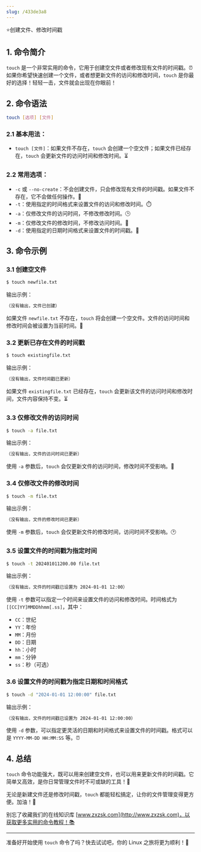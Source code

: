 ```yaml
---
slug: /433de3a8
---
```

⭐创建文件、修改时间戳

## 1. 命令简介

`touch` 是一个非常实用的命令，它用于创建空文件或者修改现有文件的时间戳。⏰ 如果你希望快速创建一个文件，或者想更新文件的访问和修改时间，`touch` 是你最好的选择！轻轻一击，文件就会出现在你眼前！

## 2. 命令语法

```bash
touch [选项] [文件]
```

### 2.1 **基本用法**：

* `touch [文件]`：如果文件不存在，`touch` 会创建一个空文件；如果文件已经存在，`touch` 会更新文件的访问时间和修改时间。⏳

### 2.2 **常用选项**：

* `-c` 或 `--no-create`：不会创建文件，只会修改现有文件的时间戳。如果文件不存在，它不会做任何操作。🛑
* `-t`：使用指定的时间格式来设置文件的访问和修改时间。⏱️
* `-a`：仅修改文件的访问时间，不修改修改时间。🕒
* `-m`：仅修改文件的修改时间，不修改访问时间。📅
* `-d`：使用指定的日期时间格式来设置文件的时间戳。📅

## 3. 命令示例

### 3.1 **创建空文件**

```bash
$ touch newfile.txt
```

输出示例：

```bash
（没有输出，文件已创建）
```

如果文件 `newfile.txt` 不存在，`touch` 将会创建一个空文件。文件的访问时间和修改时间会被设置为当前时间。📅

### 3.2 **更新已存在文件的时间戳**

```bash
$ touch existingfile.txt
```

输出示例：

```bash
（没有输出，文件时间戳已更新）
```

如果文件 `existingfile.txt` 已经存在，`touch` 会更新该文件的访问时间和修改时间，文件内容保持不变。⏳

### 3.3 **仅修改文件的访问时间**

```bash
$ touch -a file.txt
```

输出示例：

```bash
（没有输出，文件的访问时间已更新）
```

使用 `-a` 参数后，`touch` 会仅更新文件的访问时间，修改时间不受影响。🔄

### 3.4 **仅修改文件的修改时间**

```bash
$ touch -m file.txt
```

输出示例：

```bash
（没有输出，文件的修改时间已更新）
```

使用 `-m` 参数后，`touch` 会仅更新文件的修改时间，访问时间不受影响。🕑

### 3.5 **设置文件的时间戳为指定时间**

```bash
$ touch -t 202401011200.00 file.txt
```

输出示例：

```bash
（没有输出，文件的时间戳已设置为 2024-01-01 12:00）
```

使用 `-t` 参数可以指定一个时间来设置文件的访问和修改时间。时间格式为 `[[CC]YY]MMDDhhmm[.ss]`，其中：  
- `CC`：世纪
- `YY`：年份
- `MM`：月份
- `DD`：日期
- `hh`：小时
- `mm`：分钟
- `ss`：秒（可选）

### 3.6 **设置文件的时间戳为指定日期和时间格式**

```bash
$ touch -d "2024-01-01 12:00:00" file.txt
```

输出示例：

```bash
（没有输出，文件的时间戳已设置为 2024-01-01 12:00:00）
```

使用 `-d` 参数，可以指定更灵活的日期和时间格式来设置文件的时间戳。格式可以是 `YYYY-MM-DD HH:MM:SS` 等。⏰

## 4. 总结

`touch` 命令功能强大，既可以用来创建空文件，也可以用来更新文件的时间戳。它简单又高效，是你日常管理文件时不可或缺的工具！🎯

无论是新建文件还是修改时间戳，`touch` 都能轻松搞定，让你的文件管理变得更方便。加油！💪

别忘了收藏我们的在线知识库 [www.zxzsk.com](http://www.zxzsk.com)，以获取更多实用的命令教程！📚

---

准备好开始使用 `touch` 命令了吗？快去试试吧，你的 Linux 之旅将更为顺利！🚀
